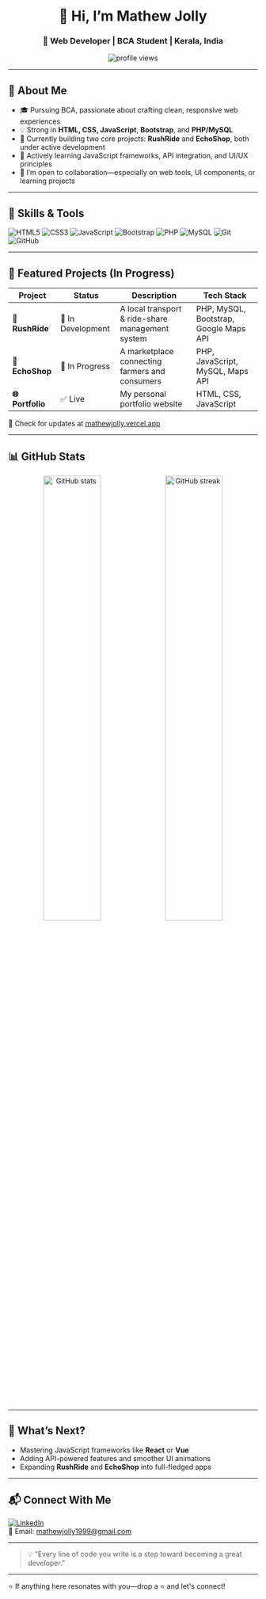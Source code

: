 <h1 align="center">👋 Hi, I’m Mathew Jolly</h1>
<h3 align="center">🚀 Web Developer | BCA Student | Kerala, India</h3>

<p align="center">
  <img src="https://komarev.com/ghpvc/?username=mathewjolly11&label=Profile%20views&color=0e75b6&style=flat" alt="profile views" />
</p>

---

## 🧠 About Me
- 🎓 Pursuing BCA, passionate about crafting clean, responsive web experiences  
- 💡 Strong in **HTML, CSS, JavaScript**, **Bootstrap**, and **PHP/MySQL**  
- 🔭 Currently building two core projects: **RushRide** and **EchoShop**, both under active development  
- 🌱 Actively learning JavaScript frameworks, API integration, and UI/UX principles  
- 👯 I’m open to collaboration—especially on web tools, UI components, or learning projects  

---

## 🔧 Skills & Tools

![HTML5](https://img.shields.io/badge/HTML5-E34F26?style=flat&logo=html5&logoColor=white)
![CSS3](https://img.shields.io/badge/CSS3-1572B6?style=flat&logo=css3&logoColor=white)
![JavaScript](https://img.shields.io/badge/JavaScript-F7DF1E?style=flat&logo=javascript&logoColor=black)
![Bootstrap](https://img.shields.io/badge/Bootstrap-563D7C?style=flat&logo=bootstrap&logoColor=white)
![PHP](https://img.shields.io/badge/PHP-777BB4?style=flat&logo=php&logoColor=white)
![MySQL](https://img.shields.io/badge/MySQL-00758F?style=flat&logo=mysql&logoColor=white)
![Git](https://img.shields.io/badge/Git-F05032?style=flat&logo=git&logoColor=white)
![GitHub](https://img.shields.io/badge/GitHub-181717?style=flat&logo=github&logoColor=white)

---

## 🚧 Featured Projects (In Progress)

| Project | Status | Description | Tech Stack |
|--------|--------|-------------|------------|
| **🚗 RushRide** | 🔧 In Development | A local transport & ride-share management system | PHP, MySQL, Bootstrap, Google Maps API |
| **🌾 EchoShop** | 🚧 In Progress | A marketplace connecting farmers and consumers | PHP, JavaScript, MySQL, Maps API |
| **🌐 Portfolio** | ✅ Live | My personal portfolio website | HTML, CSS, JavaScript |

📌 Check for updates at [mathewjolly.vercel.app](https://mathewjolly.vercel.app)

---

## 📊 GitHub Stats

<p align="center">
  <img src="https://github-readme-stats.vercel.app/api?username=mathewjolly11&show_icons=true&theme=react&hide_border=true" width="48%" alt="GitHub stats" />
  <img src="https://github-readme-streak-stats.herokuapp.com/?user=mathewjolly11&theme=react&hide_border=true" width="48%" alt="GitHub streak" />
</p>

---

## 🌟 What’s Next?
- Mastering JavaScript frameworks like **React** or **Vue**
- Adding API-powered features and smoother UI animations  
- Expanding **RushRide** and **EchoShop** into full-fledged apps

---

## 📬 Connect With Me

[![LinkedIn](https://img.shields.io/badge/LinkedIn-Mathew%20Jolly-blue?style=flat&logo=linkedin&logoColor=white)](https://www.linkedin.com/in/mathew-jolly-34b558288/)  
📧 Email: [mathewjolly1999@gmail.com](mailto:mathewjolly1999@gmail.com)

---

> 💡 “Every line of code you write is a step toward becoming a great developer.”

---

⭐ If anything here resonates with you—drop a ⭐ and let's connect!
